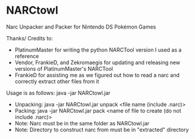 # NARCtowl

Narc Unpacker and Packer for Nintendo DS Pokémon Games

Thanks/ Credits to:
 * PlatinumMaster for writing the python NARCTool version I used as a reference
 * Vendor, FrankieD, and Zekromaegis for updating and releasing new versions of PlatinumMaster's NARCTool
 * FrankieD for assisting me as we figured out how to read a narc and correctly extract other files from it

Usage is as follows: java -jar NARCtowl.jar <arguments> 
 * Unpacking: java -jar NARCtowl.jar unpack <file name (include .narc)> 
 * Packing: java -jar NARCtowl.jar pack <name of directory in extracted folder> <name of file to create (do not include .narc)> 
  * Note: Narc must be in the same folder as NARCtowl.jar 
  * Note: Directory to construct narc from must be in "extracted" directory
